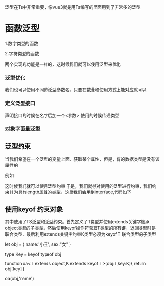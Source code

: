 泛型在Ts中非常重要，像vue3就是用Ts编写的里面用到了非常多的泛型

# 函数泛型
1.数字类型的函数
<script>
 function num(a:number,b:number):Array<number>{
    return [a,b]
 }
 num(1,2)
</script>

2.字符类型的函数
<script>
    function str(a:string,b:string):Array<string>{
        return [a,b]
    }
    str('天下','无敌')
</script>

两个实现的功能是一样的，这时候我们就可以使用泛型来优化

### 泛型优化
<script>

    function add<T>(a:T,b:T):Array<T>{
        return [a,b]
    }

    add<number>(1,2)
    add<string>('1','2')
</script>

我们也可以使用不同的泛型参数名，只要在数量和使用方式上能对应就可以
<script>
    function Sub<X,U>(a:X,b:U):Array<X | U> {
    const params:Array<X|U> = [a,b]
    return params
}

Sub<number,Boolean>(1,true)
</script>

### 定义泛型接口
声明接口的时候在名字后加一个<参数>
使用的时候传递类型

<script>
    interface A<T> {
      (arg: T):T
    }

    function fn<T>(arg:T):T{
        return arg
    }

    let result:A<number> = fn

    result(213)
</script>

### 对象字面量泛型
<script>
    let foo: {<T>(arg: T):T}

    foo = function<T>(arg:T):T{
        return arg
    }

    foo(123)
</script>


## 泛型约束
当我们希望在一个泛型的变量上面，获取某个属性，但是，有的数据类型是没有该属性的

例如
<script>
   function B<T>(item:T){
    return item.length
}
</script>

这时候我们就可以使用泛型约束
于是，我们就得对使用的泛型进行约束，我们约束其为具有length属性的类型，这里我们会用到interface,代码如下

<script>
    interface Len {
   length:number
}
 
function getLegnth<T extends Len>(arg:T) {
  return arg.length
}
 
getLegnth<string>('123')
</script>

## 使用keyof 约束对象
其中使用了TS泛型和泛型约束。首先定义了T类型并使用extends关键字继承object类型的子类型，然后使用keyof操作符获取T类型的所有键，返回类型时是联合类型，最后利用extends关键字约束K类型必须为keyof T 联合类型的子类型 


let obj = {
    name:'小王',
    sex:"女"
}

type Key = keyof typeof obj

function oa<T extends object,K extends keyof T>(obj:T,key:K){
    return obj[key]
}

oa(obj,'name')